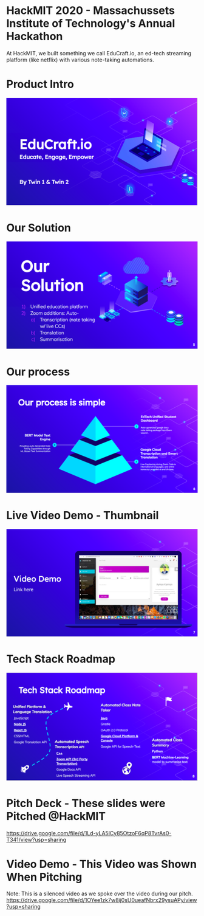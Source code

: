 # HackMIT 2020 - Massachussets Institute of Technology's Annual Hackathon
At HackMIT, we built something we call EduCraft.io, an ed-tech streaming platform (like netflix) with various note-taking automations.


# Product Intro
![](DocsAndAssets/Intro.png)
# Our Solution
![](DocsAndAssets/Solution.png)
# Our process
![](DocsAndAssets/Process.png)
# Live Video Demo - Thumbnail
![](DocsAndAssets/VideoDemoThumbnail.png)
# Tech Stack Roadmap
![](DocsAndAssets/TechStackRoadmap.png)


# Pitch Deck - These slides were Pitched @HackMIT
https://drive.google.com/file/d/1Ld-yLA5lCy85OtzoF6qP8TvrAs0-T341/view?usp=sharing

# Video Demo - This Video was Shown When Pitching 
Note: This is a silenced video as we spoke over the video during our pitch.
https://drive.google.com/file/d/1OYee1zk7w8ij0sU0ueafNbrx29ysuAPy/view?usp=sharing
